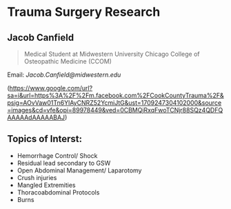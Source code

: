 # Trauma Surgery Research

## Jacob Canfield

> Medical Student at Midwestern University Chicago College of Osteopathic Medicine (CCOM)

Email: _Jacob.Canfield@midwestern.edu_

(https://www.google.com/url?sa=i&url=https%3A%2F%2Fm.facebook.com%2FCookCountyTrauma%2F&psig=AOvVaw01Tn6YlAyCNRZ52YcmiJtG&ust=1709247304102000&source=images&cd=vfe&opi=89978449&ved=0CBMQjRxqFwoTCNjr88SQz4QDFQAAAAAdAAAAABAJ)

## Topics of Interst:

- Hemorrhage Control/ Shock
- Residual lead secondary to GSW
- Open Abdominal Management/ Laparotomy
- Crush injuries
- Mangled Extremities
- Thoracoabdominal Protocols
- Burns


